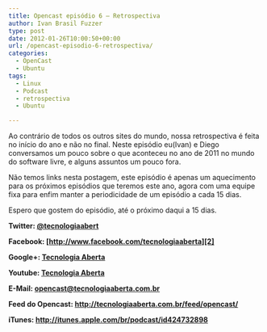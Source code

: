 ```yaml
---
title: Opencast episódio 6 – Retrospectiva
author: Ivan Brasil Fuzzer
type: post
date: 2012-01-26T10:00:50+00:00
url: /opencast-episodio-6-retrospectiva/
categories:
  - OpenCast
  - Ubuntu
tags:
  - Linux
  - Podcast
  - retrospectiva
  - Ubuntu

---
```

Ao contrário de todos os outros sites do mundo, nossa retrospectiva é feita no início do ano e não no final. Neste episódio eu(Ivan) e Diego conversamos um pouco sobre o que aconteceu no ano de 2011 no mundo do software livre, e alguns assuntos um pouco fora.

Não temos links nesta postagem, este episódio é apenas um aquecimento para os próximos episódios que teremos este ano, agora com uma equipe fixa para enfim manter a periodicidade de um episódio a cada 15 dias.

Espero que gostem do episódio, até o próximo daqui a 15 dias.

**Twitter: [@tecnologiaabert][1]**

**Facebook: [http://www.facebook.com/tecnologiaaberta][2]**

**Google+: [Tecnologia Aberta][3]**

**Youtube: [Tecnologia Aberta][4]**

**E-Mail: <opencast@tecnologiaaberta.com.br>**

**Feed do Opencast: <http://tecnologiaaberta.com.br/feed/opencast/>**

**iTunes: <a href="http://itunes.apple.com/br/podcast/id424732898" target="_blank" rel="nofollow">http://itunes.apple.com/br/podcast/id424732898</a>**

 [1]: http://twitter.com/tecnologiaabert
 [2]: https://www.facebook.com/tecnologiaaberta
 [3]: https://plus.google.com/u/0/b/114491525240353631044/114491525240353631044/about
 [4]: http://youtube.com/tecnologiaaberta